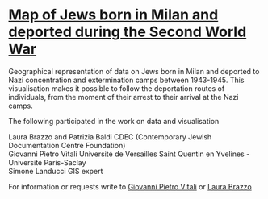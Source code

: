 # <a href="https://digitalkoine.github.io/map_milan_deportees/">Map of Jews born in Milan and deported during the Second World War </a>

Geographical representation of data on Jews born in Milan and deported to Nazi concentration and extermination camps between 1943-1945. This visualisation makes it possible to follow the deportation routes of individuals, from the moment of their arrest to their arrival at the Nazi camps. 

The following participated in the work on data and visualisation

Laura Brazzo and Patrizia Baldi CDEC (Contemporary Jewish Documentation Centre Foundation)<br>
Giovanni Pietro Vitali Université de Versailles Saint Quentin en Yvelines - Université Paris-Saclay<br>
Simone Landucci GIS expert<br>

For information or requests write to  <a href="mailto:giovannipietrovitali@gmail.com">Giovanni Pietro Vitali</a> or <a href="mailto:laurabrazzo@cdec.it">Laura Brazzo</a>
